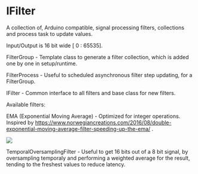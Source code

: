 # IFilter

A collection of, Arduino compatible, signal processing filters, collections and process task to update values.

Input/Output is 16 bit wide [ 0 : 65535].

FilterGroup - Template class to generate a filter collection, which is added one by one in setup/runtime.

FilterProcess - Useful to scheduled asynchronous filter step updating, for a FilterGroup.

IFilter - Common interface to all filters and base class for new filters.



Available filters:

EMA (Exponential Moving Average) - Optimized for integer operations. Inspired by https://www.norwegiancreations.com/2016/08/double-exponential-moving-average-filter-speeding-up-the-ema/ .

![](https://raw.githubusercontent.com/GitMoDu/IFilter/master/Media/ResponseEMA.png)

TemporalOversamplingFilter - Useful to get 16 bits out of a 8 bit signal, by oversampling temporaly and performing a weighted average for the result, tending to the freshest values to reduce latency.

